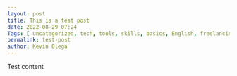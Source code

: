 ```yaml
--- 
layout: post 
title: This is a test post
date: 2022-08-29 07:24
Tags: [ uncategorized, tech, tools, skills, basics, English, freelancing, stories, strategies, blog ]
permalink: test-post
author: Kevin Olega 
--- 
```

Test content